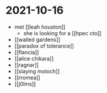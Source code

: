 # 2021-10-16

- met [[leah houston]]
  - she is looking for a [[hpec cto]]
- [[walled gardens]]
- [[paradox of tolerance]]
- [[flancia]]
- [[alice chikara]]
- [[ragnar]]
- [[slaying moloch]]
- [[rromea]]
- [[j0lms]]